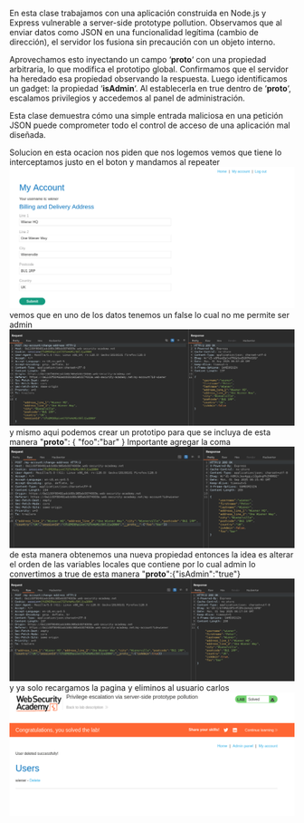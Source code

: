 En esta clase trabajamos con una aplicación construida en Node.js y Express vulnerable a server-side prototype pollution. Observamos que al enviar datos como JSON en una funcionalidad legítima (cambio de dirección), el servidor los fusiona sin precaución con un objeto interno.

Aprovechamos esto inyectando un campo ‘**proto**‘ con una propiedad arbitraria, lo que modifica el prototipo global. Confirmamos que el servidor ha heredado esa propiedad observando la respuesta. Luego identificamos un gadget: la propiedad ‘**isAdmin**‘. Al establecerla en true dentro de ‘**proto**‘, escalamos privilegios y accedemos al panel de administración.

Esta clase demuestra cómo una simple entrada maliciosa en una petición JSON puede comprometer todo el control de acceso de una aplicación mal diseñada.

Solucion
en esta ocacion nos piden que nos logemos vemos que tiene lo interceptamos justo en el boton y mandamos al repeater
![Pasted_image_20250901000540.png](Imagenes/Pasted_image_20250901000540.png)
vemos que en uno de los datos tenemos un false lo cual no me permite ser admin
![Pasted_image_20250901000758.png](Imagenes/Pasted_image_20250901000758.png)
y mismo aqui podemos crear un prototipo para que se incluya de esta manera
"__proto__": {
    "foo":"bar"
}
Importante agregar la coma
![Pasted_image_20250901001539.png](Imagenes/Pasted_image_20250901001539.png)
de esta manera obtenemos una nueva propiedad
entonces la idea es alterar el orden de las variables locales que contiene por lo cual admin lo convertimos a true de esta manera
"__proto__":{"isAdmin":"true"}
![Pasted_image_20250901001724.png](Imagenes/Pasted_image_20250901001724.png)
y ya solo recargamos la pagina y eliminos al usuario carlos
![Pasted_image_20250901001840.png](Imagenes/Pasted_image_20250901001840.png)

